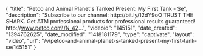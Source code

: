 {
    "title": "Petco and Animal Planet's Tanked Present: My First Tank - Se",
    "description": "Subscribe to our channel: http:\/\/bit.ly\/12dY9oO TRUST THE SHARK. Get ATM professional products for professional results guaranteed! http:\/\/www.petco.com\/N_42...",
    "videoid": "145151",
    "date_created": "1394762625",
    "date_modified": "1418181179",
    "type": "captivate",
    "layout": "video",
    "url": "\/v\/petco-and-animal-planet-s-tanked-present-my-first-tank-se\/145151"
}